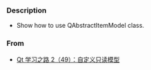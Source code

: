 ### Description
* Show how to use QAbstractItemModel class.  

### From  
* [Qt 学习之路 2（49）：自定义只读模型](https://www.devbean.net/2013/05/qt-study-road-2-custom-readonly-model/)
